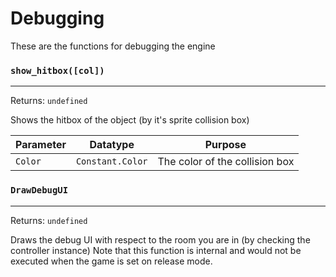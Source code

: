 # Debugging
These are the functions for debugging the engine

### `show_hitbox([col])`
---
 Returns: `undefined`

Shows the hitbox of the object (by it's sprite collision box)

| Parameter | Datatype  | Purpose |
|-----------|-----------|---------|
|`Color` |`Constant.Color` |The color of the collision box |















































































### `DrawDebugUI`
---
 Returns: `undefined`

Draws the debug UI with respect to the room you are in (by checking the controller instance)
Note that this function is internal and would not be executed when the game is set on release mode.
